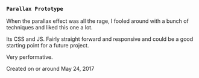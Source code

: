 ### `Parallax Prototype`

When the parallax effect was all the rage, I fooled around with a bunch of techniques and liked this one a lot.

Its CSS and JS. Fairly straight forward and responsive and could be a good starting point for a future project.

Very performative.

Created on or around May 24, 2017